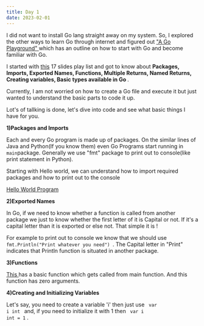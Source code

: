 ```yaml
---
title: Day 1
date: 2023-02-01
---
```


I did not want to install Go lang straight away on my system. So, I explored the other ways to learn Go through internet and 
figured out <a href="https://go.dev/tour/list"> "A Go Playground" </a> which has an outline on how to start with Go and become familiar with Go. 

I started with <a href="https://go.dev/tour/basics/1">this</a> 17 slides play list and got to know about <b>Packages, Imports, Exported Names, Functions, 
Multiple Returns, Named Returns, Creating variables, Basic types available in Go </b>.

Currently, I am not worried on how to create a Go file and execute it but just wanted to understand the basic parts to code it up.

Lot's of tallking is done, let's dive into code and see what basic things I have for you.

<b> 1)Packages and Imports</b>


Each and every Go program is made up of packages. On the similar lines of Java and Python(If you know them) even Go Programs start running in <code>main</code>package.
Generally we use "fmt" package to print out to console(like print statement in Python). 

Starting with Hello world, we can understand how to import required packages and how to print out to the console

<a href="https://gist.github.com/aithaprasad/cae7b386f4029369b2d295060c8028f5">Hello World Program</a>

<b> 2)Exported Names</b>


In Go, if we need to know whether a function is called from another package we just to know whether the first letter of it is Capital or not. If it's a capital
letter than it is exported or else not. That simple it is !

For example to print out to console we know that we should use <code> fmt.Println("Print whatever you need") </code>. The Capital letter in "Print" indicates that
Println function is situated in another package.

<b> 3)Functions </b>


<a href="https://gist.github.com/aithaprasad/cea91bc38fe6c090604a992b6d001722"> This </a> has a basic function which gets called from main function. And this function has
zero arguments.


<b> 4)Creating and Initializing Variables </b>


Let's say, you need to create a variable 'i' then just use <code> var i int </code> and, if you need to initialize it with 1 then <code> var i int = 1</code> .
